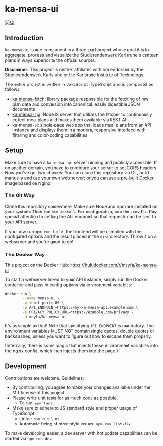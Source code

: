# ka-mensa-ui

[![CI](https://github.com/meyfa/ka-mensa-ui/actions/workflows/main.yml/badge.svg)](https://github.com/meyfa/ka-mensa-ui/actions/workflows/main.yml)


## Introduction

`ka-mensa-ui` is one component in a three-part project whose goal it is to
aggregate, process and visualize the Studierendenwerk Karlsruhe's canteen plans
in ways superior to the official sources.

**Disclaimer:** This project is neither affiliated with nor endorsed by the
Studierendenwerk Karlsruhe or the Karlsruhe Institute of Technology.

The entire project is written in JavaScript+TypeScript and is composed as follows:

- [ka-mensa-fetch](https://github.com/meyfa/ka-mensa-fetch): library package
    responsible for the fetching of raw plan data and conversion into canonical,
    easily digestible JSON documents
- [ka-mensa-api](https://github.com/meyfa/ka-mensa-api): NodeJS server that
    utilizes the fetcher to continuously collect meal plans and makes them
    available via REST API
- [ka-mensa-ui](https://github.com/meyfa/ka-mensa-ui): single-page web app
    that loads meal plans from an API instance and displays them in a modern,
    responsive interface with filtering and color-coding capabilities


## Setup

Make sure to have a `ka-mensa-api` server running and publicly accessible.
If on another domain, you have to configure your server to set CORS headers.
Now you've got two choices: You can clone this repository via Git, build
manually and use your own web server; or you can use a pre-built Docker image
based on Nginx.

### The Git Way

Clone this repository somewhere. Make sure Node and npm are installed on your
system. Then run `npm install`. For configuration, see the `.env` file.
Pay special attention to setting the API endpoint so that requests can be sent
to your API server.

If you now run `npm run build`, the frontend will be compiled with the
configured options and the result placed in the `dist` directory. Throw it on a
webserver and you're good to go!

### The Docker Way

This project on the Docker Hub: https://hub.docker.com/r/meyfa/ka-mensa-ui

To start a webserver linked to your API instance, simply run the Docker
container and pass in config options via environment variables:

```sh
docker run \
        --name mensa-ui \
        -p <host-port>:80 \
        -e API_ENDPOINT=https://my-ka-mensa-api.example.com \
        -e PRIVACY_POLICY_URL=https://example.com/privacy \
        -d meyfa/ka-mensa-ui
```

It's as simple as that! Note that specifying `API_ENDPOINT` is mandatory. The
environment variables MUST NOT contain single quotes, double quotes or
backslashes, unless you want to figure out how to escape them properly.

(Internally, there is some magic that injects these environment variables into
the nginx config, which then injects them into the page.)


## Development

Contributions are welcome. Guidelines:

- By contributing, you agree to make your changes available under the MIT
    license of this project.
- Please write unit tests for as much code as possible.
    * To run: `npm test`
- Make sure to adhere to JS standard style and proper usage of TypeScript.
    * Linter: `npm run lint`
    * Automatic fixing of most style issues: `npm run lint-fix`

To make developing easier, a dev server with hot update capabilities can be
started via `npm run dev`.
